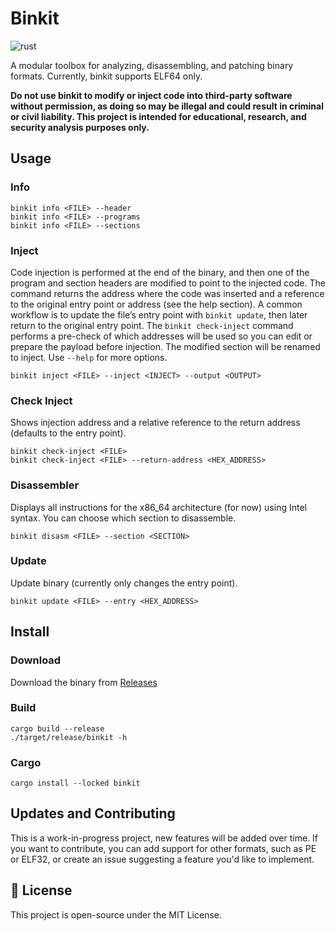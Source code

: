 # Binkit

![rust](https://img.shields.io/badge/Rust-000000?style=for-the-badge&logo=rust&logoColor=white)

A modular toolbox for analyzing, disassembling, and patching binary formats. Currently, binkit supports ELF64 only.

**Do not use binkit to modify or inject code into third-party software without permission, as doing so may be illegal and could result in criminal or civil liability. This project is intended for educational, research, and security analysis purposes only.**

## Usage

### Info

    binkit info <FILE> --header    
    binkit info <FILE> --programs
    binkit info <FILE> --sections
    
### Inject 

Code injection is performed at the end of the binary, and then one of the program and section headers are modified to point to the injected code.
The command returns the address where the code was inserted and a reference to the original entry point or address (see the help section).
A common workflow is to update the file’s entry point with ``binkit update``, then later return to the original entry point.
The ``binkit check-inject`` command performs a pre-check of which addresses will be used so you can edit or prepare the payload before injection.
The modified section will be renamed to inject.
Use ``--help`` for more options.

    binkit inject <FILE> --inject <INJECT> --output <OUTPUT>

### Check Inject

Shows injection address and a relative reference to the return address (defaults to the entry point).

    binkit check-inject <FILE>
    binkit check-inject <FILE> --return-address <HEX_ADDRESS>

### Disassembler

Displays all instructions for the x86_64 architecture (for now) using Intel syntax. You can choose which section to disassemble.

    binkit disasm <FILE> --section <SECTION>

### Update

Update binary (currently only changes the entry point).

    binkit update <FILE> --entry <HEX_ADDRESS> 
    
## Install

### Download

Download the binary from [Releases](https://github.com/matheus-git/binkit/releases)

### Build

    cargo build --release
    ./target/release/binkit -h

### Cargo

    cargo install --locked binkit


## Updates and Contributing

This is a work-in-progress project, new features will be added over time. If you want to contribute, you can add support for other formats, such as PE or ELF32, or create an issue suggesting a feature you'd like to implement.

## 📝 License

This project is open-source under the MIT License.
